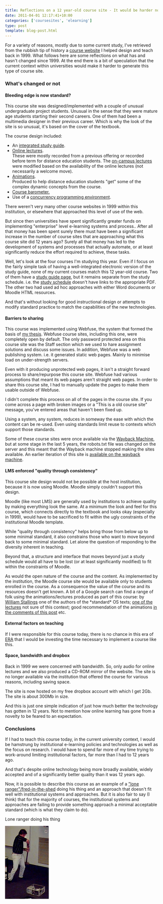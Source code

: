 ```yaml
---
title: Reflections on a 12 year-old course site - It would be harder now
date: 2011-04-01 12:17:41+10:00
categories: ['coursesites', 'elearning']
type: post
template: blog-post.html
---
```

For a variety of reasons, mostly due to some current study, I've retrieved from the rubbish tip of history a [course website](http://dl.dropbox.com/u/14025788/85349/index.html) I helped design and teach back in 1999. What follows here are some reflections on what has and hasn't changed since 1999. At the end there is a bit of speculation that the current context within universities would make it harder to generate this type of course site.

### What's changed or not

#### Bleeding edge is now standard?

This course site was designed/implemented with a couple of unusual undergraduate project students. Unusual in the sense that they were mature age students starting their second careers. One of them had been a multimedia designer in their previous career. Which is why the look of the site is so unusual, it's based on the cover of the textbook.

The course design included:

- An [integrated study guide](http://dl.dropbox.com/u/14025788/85349/Resources/Study_Guide/index.html).
- [Online lectures](http://dl.dropbox.com/u/14025788/85349/Resources/Lectures/index.html).  
    These were mostly recorded from a previous offering or recorded before term for distance education students. The [on-campus lectures](http://dl.dropbox.com/u/14025788/85349/Resources/Face_to_Face_Lectures/index.html) were modified based on the availability of the online lectures (not necessarily a welcome move).
- [Animations](http://dl.dropbox.com/u/14025788/85349/Resources/Animations/index.html).  
    Produced to help distance education students "get" some of the complex dynamic concepts from the course.
- [Course barometer.](http://dl.dropbox.com/u/14025788/85349/Communication/Barometer/index.html)
- Use of a [concurrency programming environment](http://dl.dropbox.com/u/14025788/85349/Resources/BACI/index.html).

There weren't very many other course websites in 1999 within this institution, or elsewhere that approached this level of use of the web.

But since then universities have spent significantly greater funds on implementing "enterprise" level e-learning systems and process.. After all that money has been spent surely there must have been a significant increase in the number of course sites that are approaching what this course site did 12 years ago? Surely all that money has led to the development of systems and processes that actually automate, or at least significantly reduce the effort required to achieve, these tasks.

Well, let's look at the four courses I'm studying this year. Even if I focus on the fairly simple task of having a well-integrated electronic version of the study guide, none of my current courses match this 12 year-old course. Two of them have a [study guide page](http://dl.dropbox.com/u/14025788/85349/Resources/Study_Guide/index.html), but it remains separate from the study schedule. i.e. the [study schedule](http://dl.dropbox.com/u/14025788/85349/Schedule/index.html) doesn't have links to the appropriate PDF. The other two had used ad hoc approaches with either Word documents or Moodle HTML resources.

And that's without looking for good instructional design or attempts to modify standard practice to match the capabilities of the new technologies.

#### Barriers to sharing

This course was implemented using Webfuse, the system that formed the basis of [my thesis](/blog2/research/phd-thesis/). Webfuse course sites, including this one, were completely open by default. The only password protected area on this course site was the Staff section which we used to hare assignment solutions and discuss some issues. In addition, Webfuse was a web publishing system. i.e. it generated static web pages. Mainly to minimise load on under-strength servers.

Even with it producing unprotected web pages, it isn't a straight forward process to share/repurpose this course site. Webfuse had various assumptions that meant its web pages aren't straight web pages. In order to share this course site, I had to manually update the pages to make them usable outside of Webfuse.

I didn't complete this process on all of the pages in the course site. If you come across a page with broken images or a "This is a old course site" message, you've entered areas that haven't been fixed up.

Using a system, any system, reduces in someway the ease with which the content can be re-used. Even using standards limit reuse to contexts which support those standards.

Some of these course sites were once available via the [Wayback Machine](http://waybackmachine.org/), but at some stage in the last 5 years, the robots.txt file was changed on the server and this meant that the Wayback machine stopped making the sites available. An earlier iteration of this site is [available on the wayback machine](http://replay.waybackmachine.org/19980210233804/http://mc.cqu.edu.au/subjects/85349/index.html).

#### LMS enforced "quality through consistency"

This course site design would not be possible at the host institution, because it is now using Moodle. Moodle simply couldn't support this design.

Moodle (like most LMS) are generally used by institutions to achieve quality by making everything look the same. At a minimum the look and feel for this course, which connects directly to the textbook and looks okay (especially in 1999), would have to be sacrificed to fit within the ugly constraints of the institutional Moodle template.

While "quality through consistency" helps bring those from below up to some minimal standard, it also constrains those who want to move beyond back to some minimal standard. Let alone the question of responding to the diversity inherent in teaching.

Beyond that, a structure and interface that moves beyond just a study schedule would all have to be lost (or at least significantly modified) to fit within the constraints of Moodle.

As would the open nature of the course and the content. As implemented by the institution, the Moodle course site would be available only to students enrolled in the course. As a consequence the value of the course and its resources doesn't get known. A bit of a Google search can find a range of folk using the animations/lectures produced as part of this course: by [William Stallings](http://williamstallings.com/OS/Animation/Animations.html) one of the authors of the \*standard\* OS texts; [one of the lectures](http://www.edugrid.in/webfolder/OpSystems/1_IntroductionI/SC_Atlanta/Computer%20system%20structure.htm) not sure of this context; good recommendation of the animations [in the comments of this post](http://newitsc1405.blogspot.com/2006/02/readers-and-writers.html) etc.

#### External factors on teaching

If I were responsible for this course today, there is no chance in this era of [ERA](https://www.arc.gov.au/era/) that I would be investing the time necessary to implement a course like this.

#### Space, bandwidth and dropbox

Back in 1999 we were concerned with bandwidth. So, only audio for online lectures and we also produced a CD-ROM mirror of the website. The site is no longer available via the institution that offered the course for various reasons, including saving space.

The site is now hosted on my free dropbox account with which I get 2Gb. The site is about 300Mb in size.

And this is just one simple indication of just how much better the technology has gotten in 12 years. Not to mention how online learning has gone from a novelty to be feared to an expectation.

### Conclusions

If I had to teach this course today, in the current university context, I would be hamstrung by institutional e-learning policies and technologies as well as the focus on research. I would have to spend far more of my time trying to work-around limiting institutional factors, far more than I had to 12 years ago.

And that's despite online technology being more broadly available, widely accepted and of a significantly better quality than it was 12 years ago.

Now, it is possible to describe this course as an example of a ["lone ranger"/fred-in-the-shed](http://www.atypon-link.com/INT/doi/abs/10.1386/jots.3.3.251_1?cookieSet=1&journalCode=jots) doing his thing and an approach that doesn't fit well with institutional systems and approaches. But it is also fair to say (I think) that for the majority of courses, the institutional systems and approaches are failing to provide something approach a minimal acceptable standard (which is what they claim to do).

Lone ranger doing his thing 

[![Sledge to a computer](images/5578442226_9bd575644f_m.jpg)](http://www.flickr.com/photos/david_jones/5578442226/ "Sledge to a computer by David T Jones, on Flickr")